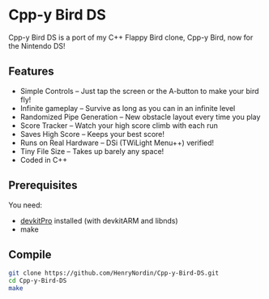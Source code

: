 # Cpp-y Bird DS

Cpp-y Bird DS is a port of my C++ Flappy Bird clone, Cpp-y Bird, now for the Nintendo DS!

## Features
- Simple Controls – Just tap the screen or the A-button to make your bird fly!
- Infinite gameplay – Survive as long as you can in an infinite level
- Randomized Pipe Generation – New obstacle layout every time you play
- Score Tracker – Watch your high score climb with each run
- Saves High Score – Keeps your best score!
- Runs on Real Hardware – DSi (TWiLight Menu++) verified!
- Tiny File Size – Takes up barely any space!
- Coded in C++


## Prerequisites

You need:

- [devkitPro](https://devkitpro.org/) installed (with devkitARM and libnds)
- make


## Compile

```bash
git clone https://github.com/HenryNordin/Cpp-y-Bird-DS.git
cd Cpp-y-Bird-DS
make
